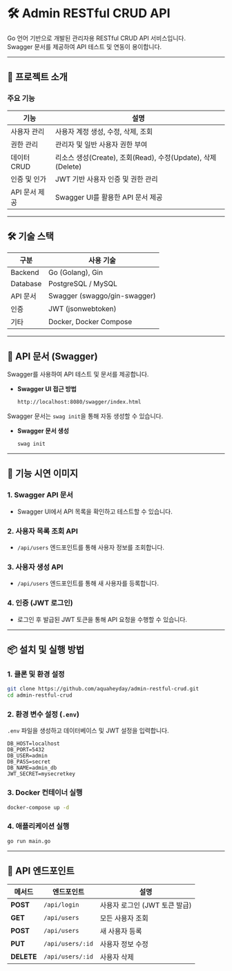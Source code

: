 # 🛠️ Admin RESTful CRUD API

Go 언어 기반으로 개발된 관리자용 RESTful CRUD API 서비스입니다.  
Swagger 문서를 제공하여 API 테스트 및 연동이 용이합니다.

---

## 📌 프로젝트 소개

### 주요 기능
| 기능 | 설명 |
|---|---|
| 사용자 관리 | 사용자 계정 생성, 수정, 삭제, 조회 |
| 권한 관리 | 관리자 및 일반 사용자 권한 부여 |
| 데이터 CRUD | 리소스 생성(Create), 조회(Read), 수정(Update), 삭제(Delete) |
| 인증 및 인가 | JWT 기반 사용자 인증 및 권한 관리 |
| API 문서 제공 | Swagger UI를 활용한 API 문서 제공 |

---

## 🛠️ 기술 스택

| 구분 | 사용 기술 |
|---|---|
| Backend | Go (Golang), Gin |
| Database | PostgreSQL / MySQL |
| API 문서 | Swagger (swaggo/gin-swagger) |
| 인증 | JWT (jsonwebtoken) |
| 기타 | Docker, Docker Compose |

---

## 📑 API 문서 (Swagger)

Swagger를 사용하여 API 테스트 및 문서를 제공합니다.

- **Swagger UI 접근 방법**
  ```bash
  http://localhost:8080/swagger/index.html
  ```

Swagger 문서는 `swag init`을 통해 자동 생성할 수 있습니다.

- **Swagger 문서 생성**
  ```bash
  swag init
  ```

---

## 📸 기능 시연 이미지

### 1. Swagger API 문서
- Swagger UI에서 API 목록을 확인하고 테스트할 수 있습니다.


### 2. 사용자 목록 조회 API
- `/api/users` 엔드포인트를 통해 사용자 정보를 조회합니다.


### 3. 사용자 생성 API
- `/api/users` 엔드포인트를 통해 새 사용자를 등록합니다.


### 4. 인증 (JWT 로그인)
- 로그인 후 발급된 JWT 토큰을 통해 API 요청을 수행할 수 있습니다.


---

## 📦 설치 및 실행 방법

### 1. 클론 및 환경 설정
```bash
git clone https://github.com/aquaheyday/admin-restful-crud.git
cd admin-restful-crud
```

### 2. 환경 변수 설정 (`.env`)
`.env` 파일을 생성하고 데이터베이스 및 JWT 설정을 입력합니다.

```env
DB_HOST=localhost
DB_PORT=5432
DB_USER=admin
DB_PASS=secret
DB_NAME=admin_db
JWT_SECRET=mysecretkey
```

### 3. Docker 컨테이너 실행
```bash
docker-compose up -d
```

### 4. 애플리케이션 실행
```bash
go run main.go
```

---

## 📌 API 엔드포인트

| 메서드 | 엔드포인트 | 설명 |
|---|---|---|
| **POST** | `/api/login` | 사용자 로그인 (JWT 토큰 발급) |
| **GET** | `/api/users` | 모든 사용자 조회 |
| **POST** | `/api/users` | 새 사용자 등록 |
| **PUT** | `/api/users/:id` | 사용자 정보 수정 |
| **DELETE** | `/api/users/:id` | 사용자 삭제 |
